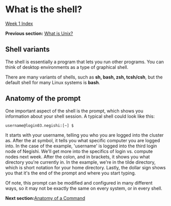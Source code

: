 # What is the shell?

[Week 1 Index](week1.md)

**Previous section:** [What is Unix?](unix.md)

## Shell variants
The shell is essentially a program that lets you run other programs. You can think of desktop environments as a type of graphical shell.

There are many variants of shells, such as **sh, bash, zsh, tcsh/csh**, but the default shell for many Linux systems is **bash**.

## Anatomy of the prompt
One important aspect of the shell is the prompt, which shows you information about your shell session. A typical shell could look like this:
```bash
username@login03.negishi:[~] $
```
It starts with your username, telling you who you are logged into the cluster as. After the at symbol, it tells you what specific computer you are logged into. In the case of the example, 'username' is logged into the third login node of Negishi. We'll get more into the specifics of login vs. compute nodes next week. After the colon, and in brackets, it shows you what directory you're currently in. In the example, we're in the tilde directory, which is short notation for your home directory. Lastly, the dollar sign shows you that it's the end of the prompt and where you start typing.

Of note, this prompt can be modified and configured in many different ways, so it may not be exactly the same on every system, or in every shell.

**Next section:**[Anatomy of a Command](anatomy.md)
